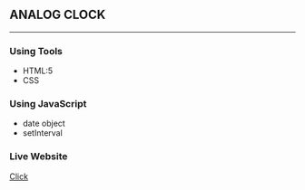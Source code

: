 ## ANALOG CLOCK
****

### Using Tools
* HTML:5
* CSS

### Using JavaScript
* date object
* setInterval
### Live Website
<a href=''>Click</a>

